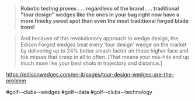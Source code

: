 > **Robotic testing proves . . . regardless of the brand . . . traditional "tour design" wedges like the ones in your bag right now have a more finicky sweet spot than even the most traditional forged blade irons!**

> And because of this revolutionary approach to wedge design, the Edison Forged wedges beat every ‘tour design’ wedge on the market by delivering up to 24% better smash factor on those higher face and toe misses that creep in all to often. [That means your mis-hits end up much more like your best shots in trajectory and distance.]

https://edisonwedges.com/en-it/pages/tour-design-wedges-are-the-problem

#golf--clubs--wedges #golf--data #golf--clubs--technology